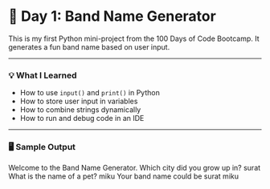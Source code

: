 # 🎸 Day 1: Band Name Generator

This is my first Python mini-project from the 100 Days of Code Bootcamp. It generates a fun band name based on user input.

---

### 💡 What I Learned
- How to use `input()` and `print()` in Python
- How to store user input in variables
- How to combine strings dynamically
- How to run and debug code in an IDE

---

### 🖥️ Sample Output
Welcome to the Band Name Generator.
Which city did you grow up in?
surat 
What is the name of a pet?
miku 
Your band name could be surat miku

